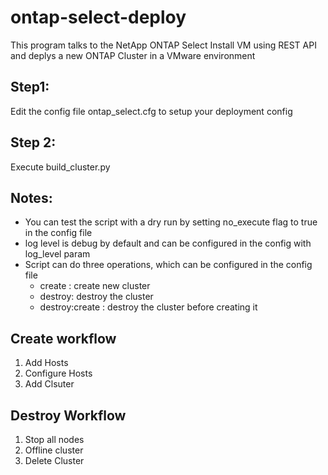 # ontap-select-deploy
This program talks to the NetApp ONTAP Select Install VM using REST API and deplys a new ONTAP Cluster in a VMware environment
## Step1:
Edit the config file ontap_select.cfg to setup your deployment config
## Step 2:
Execute build_cluster.py

## Notes:
* You can test the script with a dry run by setting no_execute flag to true in the config file
* log level is debug by default and can be configured in the config with log_level param
* Script can do three operations, which can be configured in the config file
  * create : create new cluster
  * destroy: destroy the cluster
  * destroy:create : destroy the cluster before creating it

## Create workflow
1. Add Hosts
2. Configure Hosts
3. Add Clsuter

## Destroy Workflow
1. Stop all nodes
2. Offline cluster
3. Delete Cluster
